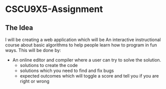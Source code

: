 # CSCU9X5-Assignment

## The Idea

I will be creating a web application which will be An interactive instructional course about basic algorithms to help people learn how to program in fun ways. 
This will be done by:
- An online editor and compiler where a user can try to solve the solution.
    - solutions to create the code
    - solutions which you need to find and fix bugs
    - expected outcomes which will toggle a score and tell you if you are right or wrong
    
